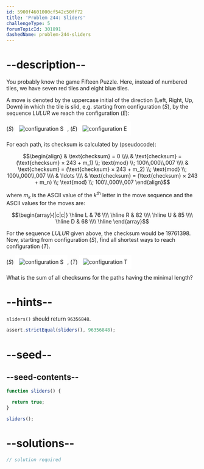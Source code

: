 ```yaml
---
id: 5900f4601000cf542c50ff72
title: 'Problem 244: Sliders'
challengeType: 5
forumTopicId: 301891
dashedName: problem-244-sliders
---
```


# --description--

You probably know the game Fifteen Puzzle. Here, instead of numbered tiles, we have seven red tiles and eight blue tiles.

A move is denoted by the uppercase initial of the direction (Left, Right, Up, Down) in which the tile is slid, e.g. starting from configuration ($S$), by the sequence $LULUR$ we reach the configuration ($E$):

($S$) <img class="img-responsive" alt="configuration S" src="https://cdn.freecodecamp.org/curriculum/project-euler/sliders-1.gif" style="display: inline-block; background-color: white; padding: 10px;">, ($E$) <img class="img-responsive" alt="configuration E" src="https://cdn.freecodecamp.org/curriculum/project-euler/sliders-2.gif" style="display: inline-block; background-color: white; padding: 10px;">

For each path, its checksum is calculated by (pseudocode):

$$\begin{align}
  & \text{checksum} = 0 \\\\
  & \text{checksum} = (\text{checksum} × 243 + m_1) \\; \text{mod} \\; 100\\,000\\,007 \\\\
  & \text{checksum} = (\text{checksum} × 243 + m_2) \\; \text{mod} \\; 100\\,000\\,007 \\\\
  & \ldots \\\\
  & \text{checksum} = (\text{checksum} × 243 + m_n) \\; \text{mod} \\; 100\\,000\\,007
\end{align}$$

where $m_k$ is the ASCII value of the $k^{\text{th}}$ letter in the move sequence and the ASCII values for the moves are:

$$\begin{array}{|c|c|}
  \hline
  L & 76 \\\\ \hline
  R & 82 \\\\ \hline
  U & 85 \\\\ \hline
  D & 68 \\\\ \hline
\end{array}$$

For the sequence $LULUR$ given above, the checksum would be 19761398. Now, starting from configuration ($S$), find all shortest ways to reach configuration ($T$).

($S$) <img class="img-responsive center-block" alt="configuration S" src="https://cdn.freecodecamp.org/curriculum/project-euler/sliders-3.gif" style="display: inline-block; background-color: white; padding: 10px;">, ($T$) <img class="img-responsive center-block" alt="configuration T" src="https://cdn.freecodecamp.org/curriculum/project-euler/sliders-4.gif" style="display: inline-block; background-color: white; padding: 10px;">

What is the sum of all checksums for the paths having the minimal length?

# --hints--

`sliders()` should return `96356848`.

```js
assert.strictEqual(sliders(), 96356848);
```

# --seed--

## --seed-contents--

```js
function sliders() {

  return true;
}

sliders();
```

# --solutions--

```js
// solution required
```
